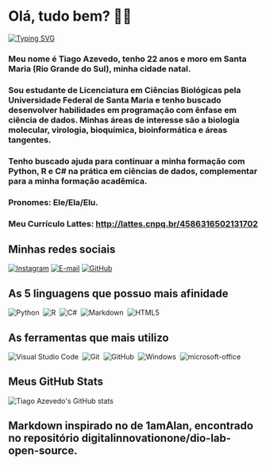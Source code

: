 # Olá, tudo bem? 👋🏻
[![Typing SVG](https://readme-typing-svg.herokuapp.com/?color=fff&size=35&center=true&vCenter=true&width=1000&lines=Bem+vindo+ao+meu+perfil+do+GitHub!+:%29)](https://git.io/typing-svg)

### Meu nome é Tiago Azevedo, tenho 22 anos e moro em Santa Maria (Rio Grande do Sul), minha cidade natal.

### Sou estudante de Licenciatura em Ciências Biológicas pela Universidade Federal de Santa Maria e tenho buscado desenvolver habilidades em programação com ênfase em ciência de dados. Minhas áreas de interesse são a biologia molecular, virologia, bioquímica, bioinformática e áreas tangentes.

### Tenho buscado ajuda para continuar a minha formação com Python, R e C# na prática em ciências de dados, complementar para a minha formação acadêmica.
### Pronomes: Ele/Ela/Elu.
### Meu Currículo Lattes: http://lattes.cnpq.br/4586316502131702

## Minhas redes sociais

[![Instagram](https://img.shields.io/badge/Instagram-%23E4405F?style=for-the-badge&logo=instagram&logoColor=white)](https://www.instagram.com/tiago.azeveeedo/)
[![E-mail](https://img.shields.io/badge/-Email-000?style=for-the-badge&logo=microsoft-outlook&logoColor=white)](mailto:tiago.azeveeedo@gmail.com)
[![GitHub](https://img.shields.io/badge/GitHub-100000?style=for-the-badge&logo=github&logoColor=white)](https://github.com/tiagastes)

## As 5 linguagens que possuo mais afinidade
![Python](https://img.shields.io/badge/Python-0D1117?style=for-the-badge&logo=python&logoColor=white)&nbsp;
![R](https://img.shields.io/badge/R-276DC3?style=for-the-badge&logo=r&logoColor=white)&nbsp;
![C#](https://img.shields.io/badge/C%23-239120?style=for-the-badge&logo=c-sharp&logoColor=white)&nbsp;
![Markdown](https://img.shields.io/badge/Markdown-000?style=for-the-badge&logo=markdown)&nbsp;
![HTML5](https://img.shields.io/badge/HTML5-E34F26?style=for-the-badge&logo=html5&logoColor=white)&nbsp;

## As ferramentas que mais utilizo
![Visual Studio Code](https://img.shields.io/badge/-Visual%20Studio%20Code-0D1117?style=for-the-badge&logo=visual-studio-code&logoColor=white&labelColor=black)&nbsp;
![Git](https://img.shields.io/badge/-Git-0D1117?style=for-the-badge&logo=git&labelColor=black)&nbsp;
![GitHub](https://img.shields.io/badge/-GitHub-0D1117?style=for-the-badge&logo=github&labelColor=black)&nbsp;
![Windows](https://img.shields.io/badge/-Windows-0D1117?style=for-the-badge&logo=windows&labelColor=black)&nbsp;
![microsoft-office](https://img.shields.io/badge/-microsoft_office-0D1117?style=for-the-badge&logo=microsoft-office&labelColor=black)&nbsp;

## Meus GitHub Stats

![Tiago Azevedo's GitHub stats](https://github-readme-stats.vercel.app/api?username=tiagastes&theme=tokyonight&_icons=true&hide_title=true)

## Markdown inspirado no de 1amAlan, encontrado no repositório digitalinnovationone/dio-lab-open-source.
